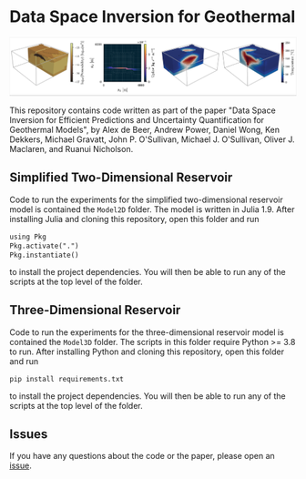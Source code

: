 # Data Space Inversion for Geothermal

![3D Reservoir Model](3d_model.png)

This repository contains code written as part of the paper "Data Space Inversion for Efficient Predictions and Uncertainty Quantification for Geothermal Models", by Alex de Beer, Andrew Power, Daniel Wong, Ken Dekkers, Michael Gravatt, John P. O'Sullivan, Michael J. O'Sullivan, Oliver J. Maclaren, and Ruanui Nicholson.

## Simplified Two-Dimensional Reservoir

Code to run the experiments for the simplified two-dimensional reservoir model is contained the `Model2D` folder. The model is written in Julia 1.9. After installing Julia and cloning this repository, open this folder and run
```
using Pkg
Pkg.activate(".")
Pkg.instantiate()
```
to install the project dependencies. You will then be able to run any of the scripts at the top level of the folder.

## Three-Dimensional Reservoir

Code to run the experiments for the three-dimensional reservoir model is contained the `Model3D` folder. The scripts in this folder require Python >= 3.8 to run. After installing Python and cloning this repository, open this folder and run
```
pip install requirements.txt
```
to install the project dependencies. You will then be able to run any of the scripts at the top level of the folder.

## Issues

If you have any questions about the code or the paper, please open an [issue](https://github.com/alexgdebeer/GeothermalDSI/issues).